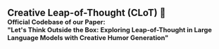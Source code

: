 
## Creative Leap-of-Thought (CLoT) 🐉 <br> <sub><small>Official Codebase of our Paper:<br> "Let's Think Outside the Box: Exploring Leap-of-Thought in Large Language Models with Creative Humor Generation"</small></sub>
